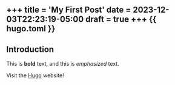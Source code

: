 +++
title = 'My First Post'
date = 2023-12-03T22:23:19-05:00
draft = true
+++
{{ hugo.toml }}
---
## Introduction

This is **bold** text, and this is *emphasized* text.

Visit the [Hugo](https://gohugo.io) website!
